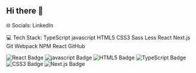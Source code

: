 ## Hi there 👋


🌐 Socials:
LinkedIn

💻 Tech Stack:
TypeScript javascript HTML5 CSS3 Sass Less React Next.js Git Webpack NPM React GitHub

![React Badge](https://img.shields.io/badge/React-282c34?style=flat&logo=react&logoColor=61dafb)
![javascript Badge](https://img.shields.io/badge/javascript-blue?logo=javascript)
![HTML5 Badge](https://img.shields.io/badge/HTML5-red?logo=HTML5&logoColor=white)
![TypeScript Badge](https://img.shields.io/badge/TypeScript-3178C6?style=flat&logo=typescript&logoColor=white)
![CSS3 Badge](https://img.shields.io/badge/CSS3-blue?logo=CSS3)
![Next.js Badge](https://img.shields.io/badge/Next.js-282c34?style=flat&logo=Next.js&logoColor=white)

<!--
**shokoghasemi/shokoghasemi** is a ✨ _special_ ✨ repository because its `README.md` (this file) appears on your GitHub profile.

Here are some ideas to get you started:

- 🔭 I’m currently working on ...
- 🌱 I’m currently learning ...
- 👯 I’m looking to collaborate on ...
- 🤔 I’m looking for help with ...
- 💬 Ask me about ...
- 📫 How to reach me: ...
- 😄 Pronouns: ...
- ⚡ Fun fact: ...
-->
